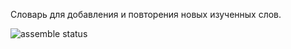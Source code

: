 Словарь для добавления и повторения новых изученных слов.

![assemble status](https://github.com/tabatsky/MyDict/workflows/Assemble/badge.svg)